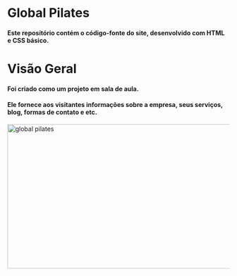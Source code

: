 # Global Pilates
#### Este repositório contém o código-fonte do site, desenvolvido com HTML e CSS básico.

# Visão Geral

#### Foi criado como um projeto em sala de aula.

#### Ele fornece aos visitantes informações sobre a empresa, seus serviços, blog, formas de contato e etc.

<img src="https://github.com/rafaznj/global_pilates/blob/a8bab0a990a33a532083eb3830bc74979e22f348/global%20pilates.png" alt="global pilates" width="644" height="328">
